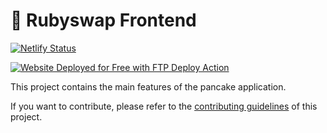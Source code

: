 # 🥞 Rubyswap Frontend

[![Netlify Status](https://api.netlify.com/api/v1/badges/7bebf1a3-be7b-4165-afd1-446256acd5e3/deploy-status)](https://app.netlify.com/sites/pancake-prod/deploys)

[<img alt="Website Deployed for Free with FTP Deploy Action" src="https://img.shields.io/badge/Website deployed for free with-FTP DEPLOY ACTION-%3CCOLOR%3E?style=for-the-badge&color=297FA9">](https://github.com/rubyswap-frontend/FTP-Deploy-Action)


This project contains the main features of the pancake application.

If you want to contribute, please refer to the [contributing guidelines](./CONTRIBUTING.md) of this project.

